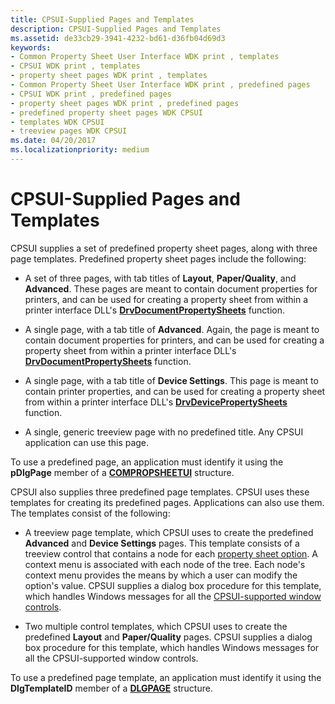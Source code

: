 ```yaml
---
title: CPSUI-Supplied Pages and Templates
description: CPSUI-Supplied Pages and Templates
ms.assetid: de33cb29-3941-4232-bd61-d36fb04d69d3
keywords:
- Common Property Sheet User Interface WDK print , templates
- CPSUI WDK print , templates
- property sheet pages WDK print , templates
- Common Property Sheet User Interface WDK print , predefined pages
- CPSUI WDK print , predefined pages
- property sheet pages WDK print , predefined pages
- predefined property sheet pages WDK CPSUI
- templates WDK CPSUI
- treeview pages WDK CPSUI
ms.date: 04/20/2017
ms.localizationpriority: medium
---
```


# CPSUI-Supplied Pages and Templates





CPSUI supplies a set of predefined property sheet pages, along with three page templates. Predefined property sheet pages include the following:

-   A set of three pages, with tab titles of **Layout**, **Paper/Quality**, and **Advanced**. These pages are meant to contain document properties for printers, and can be used for creating a property sheet from within a printer interface DLL's [**DrvDocumentPropertySheets**](https://msdn.microsoft.com/library/windows/hardware/ff548548) function.

-   A single page, with a tab title of **Advanced**. Again, the page is meant to contain document properties for printers, and can be used for creating a property sheet from within a printer interface DLL's [**DrvDocumentPropertySheets**](https://msdn.microsoft.com/library/windows/hardware/ff548548) function.

-   A single page, with a tab title of **Device Settings**. This page is meant to contain printer properties, and can be used for creating a property sheet from within a printer interface DLL's [**DrvDevicePropertySheets**](https://msdn.microsoft.com/library/windows/hardware/ff548542) function.

-   A single, generic treeview page with no predefined title. Any CPSUI application can use this page.

To use a predefined page, an application must identify it using the **pDlgPage** member of a [**COMPROPSHEETUI**](https://msdn.microsoft.com/library/windows/hardware/ff546211) structure.

CPSUI also supplies three predefined page templates. CPSUI uses these templates for creating its predefined pages. Applications can also use them. The templates consist of the following:

-   A treeview page template, which CPSUI uses to create the predefined **Advanced** and **Device Settings** pages. This template consists of a treeview control that contains a node for each [property sheet option](property-sheet-options.md). A context menu is associated with each node of the tree. Each node's context menu provides the means by which a user can modify the option's value. CPSUI supplies a dialog box procedure for this template, which handles Windows messages for all the [CPSUI-supported window controls](cpsui-supported-window-controls.md).

-   Two multiple control templates, which CPSUI uses to create the predefined **Layout** and **Paper/Quality** pages. CPSUI supplies a dialog box procedure for this template, which handles Windows messages for all the CPSUI-supported window controls.

To use a predefined page template, an application must identify it using the **DlgTemplateID** member of a [**DLGPAGE**](https://msdn.microsoft.com/library/windows/hardware/ff547607) structure.

 

 





